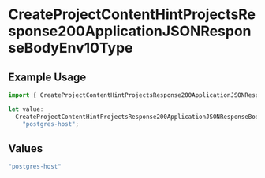# CreateProjectContentHintProjectsResponse200ApplicationJSONResponseBodyEnv10Type

## Example Usage

```typescript
import { CreateProjectContentHintProjectsResponse200ApplicationJSONResponseBodyEnv10Type } from "@vercel/sdk/models/operations";

let value:
  CreateProjectContentHintProjectsResponse200ApplicationJSONResponseBodyEnv10Type =
    "postgres-host";
```

## Values

```typescript
"postgres-host"
```